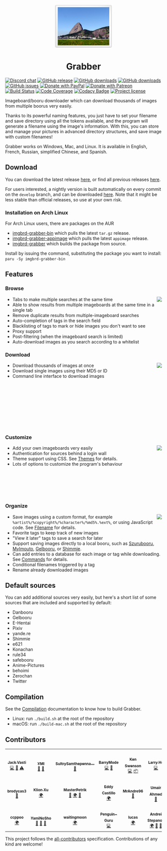 <p align="center"><img src="src/gui/resources/images/readme-icon.png" alt="" /></p>

<h1 align="center">Grabber</h1>

[![Discord chat](https://img.shields.io/discord/780466420877361156?logo=discord&logoColor=white)](https://discord.gg/pWnY5eW3rz)
[![GitHub release](https://img.shields.io/github/release/Bionus/imgbrd-grabber.svg)](https://github.com/Bionus/imgbrd-grabber/releases/latest)
[![GitHub downloads](https://img.shields.io/github/downloads/Bionus/imgbrd-grabber/latest/total.svg)](https://github.com/Bionus/imgbrd-grabber/releases/latest)
[![GitHub downloads](https://img.shields.io/github/downloads/Bionus/imgbrd-grabber/total.svg)](https://github.com/Bionus/imgbrd-grabber/releases)
[![GitHub issues](https://img.shields.io/github/issues/Bionus/imgbrd-grabber.svg)](https://github.com/Bionus/imgbrd-grabber/issues)
[![Donate with PayPal](https://img.shields.io/badge/paypal-donate-orange.svg)](https://www.paypal.me/jvasti)
[![Donate with Patreon](https://img.shields.io/badge/patreon-donate-orange.svg)](https://www.patreon.com/bionus)
[![Build Status](https://img.shields.io/github/workflow/status/Bionus/imgbrd-grabber/Build)](https://github.com/Bionus/imgbrd-grabber/actions)
[![Code Coverage](https://img.shields.io/codecov/c/github/Bionus/imgbrd-grabber.svg)](https://codecov.io/gh/Bionus/imgbrd-grabber)
[![Codacy Badge](https://api.codacy.com/project/badge/Grade/044edd1462094c6e8d35cb0bcdd86a2b)](https://www.codacy.com/app/bionus/imgbrd-grabber)
[![Project license](https://img.shields.io/github/license/bionus/imgbrd-grabber.svg)](https://raw.githubusercontent.com/Bionus/imgbrd-grabber/develop/LICENSE)

Imageboard/booru downloader which can download thousands of images from multiple boorus very easily.

Thanks to its powerful naming features, you just have to set your filename and save directory using all the tokens available, and the program will generate a filename using the image's information. With this, you can store and manage your pictures in advanced directory structures, and save image with custom filenames!

Grabber works on Windows, Mac, and Linux. It is available in English, French, Russian, simplified Chinese, and Spanish.

## Download
You can download the latest release [here](https://github.com/Bionus/imgbrd-grabber/releases/latest), or find all previous releases [here](https://github.com/Bionus/imgbrd-grabber/releases).

For users interested, a nightly version is built automatically on every commit on the `develop` branch, and can be downloaded [here](https://github.com/Bionus/imgbrd-grabber/releases/nightly). Note that it might be less stable than official releases, so use at your own risk.

### Installation on Arch Linux
For Arch Linux users, there are packages on the AUR
* [imgbrd-grabber-bin](https://aur.archlinux.org/packages/imgbrd-grabber-bin) which pulls the latest `tar.gz` release.
* [imgbrd-grabber-appimage](https://aur.archlinux.org/packages/imgbrd-grabber-appimage) which pulls the latest `appimage` release.
* [imgbrd-grabber](https://aur.archlinux.org/packages/imgbrd-grabber) which builds the package from source.

Install by issuing the command, substituting the package you want to install: `paru -Sy imgbrd-grabber-bin`

## Features

### Browse

[<img src="https://bionus.github.io/imgbrd-grabber/assets/img/screenshots/search-basic-thumb.png" align="right" />](https://bionus.github.io/imgbrd-grabber/assets/img/screenshots/search-basic.png)

* Tabs to make multiple searches at the same time
* Able to show results from multiple imageboards at the same time in a single tab
* Remove duplicate results from multiple-imageboard searches
* Auto-completion of tags in the search field
* Blacklisting of tags to mark or hide images you don't want to see
* Proxy support
* Post-filtering (when the imageboard search is limited)
* Auto-download images as you search according to a whitelist

### Download

[<img src="https://bionus.github.io/imgbrd-grabber/assets/img/screenshots/download-thumb.png" align="right" />](https://bionus.github.io/imgbrd-grabber/assets/img/screenshots/download.png)

* Download thousands of images at once
* Download single images using their MD5 or ID
* Command line interface to download images

<p>&nbsp;</p>
<p>&nbsp;</p>
<p>&nbsp;</p>
<p>&nbsp;</p>
<p>&nbsp;</p>

### Customize

[<img src="https://bionus.github.io/imgbrd-grabber/assets/img/screenshots/sources-thumb.png" align="right" />](https://bionus.github.io/imgbrd-grabber/assets/img/screenshots/sources.png)

* Add your own imageboards very easily
* Authentication for sources behind a login wall
* Theme support using CSS. See [Themes](https://bionus.github.io/imgbrd-grabber/docs/plugins/theme.html) for details.
* Lots of options to customize the program's behaviour

<p>&nbsp;</p>
<p>&nbsp;</p>
<p>&nbsp;</p>

### Organize

[<img src="https://bionus.github.io/imgbrd-grabber/assets/img/screenshots/filename-thumb.png" align="right" />](https://bionus.github.io/imgbrd-grabber/assets/img/screenshots/filename.png)

* Save images using a custom format, for example `%artist%/%copyright%/%character%/%md5%.%ext%`, or using JavaScript code. See [Filename](https://bionus.github.io/imgbrd-grabber/docs/filename.html) for details.
* Favorite tags to keep track of new images
* "View it later" tags to save a search for later
* Support saving images directly to a local booru, such as [Szurubooru](https://bionus.github.io/imgbrd-grabber/docs/commands/szurubooru.html), [MyImouto](https://bionus.github.io/imgbrd-grabber/docs/commands/my-imouto.html), [Gelbooru](https://bionus.github.io/imgbrd-grabber/docs/commands/gelbooru.html), or [Shimmie](https://bionus.github.io/imgbrd-grabber/docs/commands/shimmie.html).
* Can add entries to a database for each image or tag while downloading. See [Commands](https://bionus.github.io/imgbrd-grabber/docs/commands/) for details.
* Conditional filenames triggered by a tag
* Rename already downloaded images

## Default sources
You can add additional sources very easily, but here's a short list of some sources that are included and supported by default:
* Danbooru
* Gelbooru
* E-Hentai
* Pixiv
* yande.re
* Shimmie
* e621
* Konachan
* rule34
* safebooru
* Anime-Pictures
* behoimi
* Zerochan
* Twitter

## Compilation
See the [Compilation](https://bionus.github.io/imgbrd-grabber/docs/compilation.html) documentation to know how to build Grabber.

* Linux: run `./build.sh` at the root of the repository
* macOS: run `./build-mac.sh` at the root of the repository

## Contributors
<!-- ALL-CONTRIBUTORS-LIST:START -->
<!-- prettier-ignore-start -->
<!-- markdownlint-disable -->
<table>
  <tr>
    <td align="center"><a href="https://github.com/Bionus"><img src="https://avatars2.githubusercontent.com/u/882719?s=122?s=122" width="122px;" alt=""/><br /><sub><b>Jack Vasti</b></sub></a><br /><a href="https://github.com/Bionus/imgbrd-grabber/commits?author=Bionus" title="Code">💻</a> <a href="https://github.com/Bionus/imgbrd-grabber/commits?author=Bionus" title="Documentation">📖</a> <a href="https://github.com/Bionus/imgbrd-grabber/commits?author=Bionus" title="Tests">⚠️</a></td>
    <td align="center"><a href="https://github.com/Zzzyyzzyxx"><img src="https://avatars0.githubusercontent.com/u/16903308?s=122?s=122" width="122px;" alt=""/><br /><sub><b>YMI</b></sub></a><br /><a href="https://github.com/Bionus/imgbrd-grabber/issues?q=author%3AYMI" title="Bug reports">🐛</a> <a href="#ideas-YMI" title="Ideas, Planning, & Feedback">🤔</a></td>
    <td align="center"><a href="https://github.com/SultrySamthepennanceman"><img src="https://avatars2.githubusercontent.com/u/12085184?s=122?s=122" width="122px;" alt=""/><br /><sub><b>SultrySamthepenna&hellip;</b></sub></a><br /><a href="https://github.com/Bionus/imgbrd-grabber/issues?q=author%3ASultrySamthepennanceman" title="Bug reports">🐛</a></td>
    <td align="center"><a href="https://github.com/BarryMode"><img src="https://avatars1.githubusercontent.com/u/5648875?s=122?s=122" width="122px;" alt=""/><br /><sub><b>BarryMode</b></sub></a><br /><a href="https://github.com/Bionus/imgbrd-grabber/commits?author=BarryMode" title="Code">💻</a> <a href="https://github.com/Bionus/imgbrd-grabber/issues?q=author%3ABarryMode" title="Bug reports">🐛</a></td>
    <td align="center"><a href="https://github.com/Flat"><img src="https://avatars3.githubusercontent.com/u/2048861?s=122?s=122" width="122px;" alt=""/><br /><sub><b>Ken Swenson</b></sub></a><br /><a href="https://github.com/Bionus/imgbrd-grabber/commits?author=Flat" title="Code">💻</a> <a href="#platform-Flat" title="Packaging/porting to new platform">📦</a></td>
    <td align="center"><a href="https://github.com/larry-he"><img src="https://avatars0.githubusercontent.com/u/18506295?s=122?s=122" width="122px;" alt=""/><br /><sub><b>Larry He</b></sub></a><br /><a href="https://github.com/Bionus/imgbrd-grabber/commits?author=larry-he" title="Code">💻</a></td>
  </tr>
  <tr>
    <td align="center"><a href="https://github.com/brodycas3"><img src="https://avatars3.githubusercontent.com/u/19770864?s=122?s=122" width="122px;" alt=""/><br /><sub><b>brodycas3</b></sub></a><br /><a href="https://github.com/Bionus/imgbrd-grabber/issues?q=author%3Abrodycas3" title="Bug reports">🐛</a></td>
    <td align="center"><a href="https://github.com/sanddudu"><img src="https://avatars1.githubusercontent.com/u/1650692?s=122?s=122" width="122px;" alt=""/><br /><sub><b>Klion Xu</b></sub></a><br /><a href="#translation-sanddudu" title="Translation">🌍</a></td>
    <td align="center"><a href="https://github.com/MasterPetrik"><img src="https://avatars2.githubusercontent.com/u/22294259?s=122?s=122" width="122px;" alt=""/><br /><sub><b>MasterPetrik</b></sub></a><br /><a href="https://github.com/Bionus/imgbrd-grabber/issues?q=author%3AMasterPetrik" title="Bug reports">🐛</a> <a href="#translation-MasterPetrik" title="Translation">🌍</a> <a href="#ideas-MasterPetrik" title="Ideas, Planning, & Feedback">🤔</a></td>
    <td align="center"><a href="https://github.com/dyskette"><img src="https://avatars3.githubusercontent.com/u/6687927?s=122?s=122" width="122px;" alt=""/><br /><sub><b>Eddy Castillo</b></sub></a><br /><a href="#translation-dyskette" title="Translation">🌍</a></td>
    <td align="center"><a href="https://github.com/MrAndre96"><img src="https://avatars0.githubusercontent.com/u/6564956?s=122?s=122" width="122px;" alt=""/><br /><sub><b>MrAndre96</b></sub></a><br /><a href="https://github.com/Bionus/imgbrd-grabber/issues?q=author%3AMrAndre96" title="Bug reports">🐛</a></td>
    <td align="center"><a href="https://github.com/brazenvoid"><img src="https://avatars1.githubusercontent.com/u/8722533?s=122?s=122" width="122px;" alt=""/><br /><sub><b>Umair Ahmed</b></sub></a><br /><a href="https://github.com/Bionus/imgbrd-grabber/issues?q=author%3Abrazenvoid" title="Bug reports">🐛</a></td>
  </tr>
  <tr>
    <td align="center"><a href="https://github.com/ccppoo"><img src="https://avatars0.githubusercontent.com/u/46418312?s=122?s=122" width="122px;" alt=""/><br /><sub><b>ccppoo</b></sub></a><br /><a href="#translation-ccppoo" title="Translation">🌍</a></td>
    <td align="center"><a href="https://github.com/yami-no-tusbas"><img src="https://avatars2.githubusercontent.com/u/3921598?v=4?s=122" width="122px;" alt=""/><br /><sub><b>YamiNoSho</b></sub></a><br /><a href="https://github.com/Bionus/imgbrd-grabber/issues?q=author%3Ayami-no-tusbas" title="Bug reports">🐛</a> <a href="#question-yami-no-tusbas" title="Answering Questions">💬</a> <a href="#ideas-yami-no-tusbas" title="Ideas, Planning, & Feedback">🤔</a></td>
    <td align="center"><a href="https://github.com/waitingmoon"><img src="https://avatars.githubusercontent.com/u/16256443?v=4?s=122" width="122px;" alt=""/><br /><sub><b>waitingmoon</b></sub></a><br /><a href="#translation-waitingmoon" title="Translation">🌍</a></td>
    <td align="center"><a href="https://github.com/Penguin-Guru"><img src="https://avatars.githubusercontent.com/u/22182988?v=4?s=122" width="122px;" alt=""/><br /><sub><b>Penguin-Guru</b></sub></a><br /><a href="https://github.com/Bionus/imgbrd-grabber/commits?author=Penguin-Guru" title="Code">💻</a></td>
    <td align="center"><a href="https://github.com/lucas-04"><img src="https://avatars.githubusercontent.com/u/95548091?v=4?s=122" width="122px;" alt=""/><br /><sub><b>lucas</b></sub></a><br /><a href="#translation-lucas-04" title="Translation">🌍</a></td>
    <td align="center"><a href="https://github.com/adem4ik"><img src="https://avatars.githubusercontent.com/u/4707112?v=4?s=122" width="122px;" alt=""/><br /><sub><b>Andrei Stepanov</b></sub></a><br /><a href="#translation-adem4ik" title="Translation">🌍</a> <a href="https://github.com/Bionus/imgbrd-grabber/issues?q=author%3Aadem4ik" title="Bug reports">🐛</a> <a href="#ideas-adem4ik" title="Ideas, Planning, & Feedback">🤔</a></td>
  </tr>
</table>

<!-- markdownlint-restore -->
<!-- prettier-ignore-end -->

<!-- ALL-CONTRIBUTORS-LIST:END -->

This project follows the [all-contributors](https://github.com/kentcdodds/all-contributors) specification.
Contributions of any kind are welcome!
